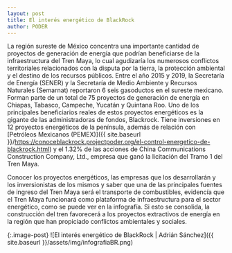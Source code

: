```yaml
---
layout: post
title: El interés energético de BlackRock
author: PODER 
---
```


La región sureste de México concentra una importante cantidad de proyectos de generación de energía que podrían beneficiarse de la infraestructura del Tren Maya, lo cual agudizaría los numerosos conflictos territoriales relacionados con la disputa por la tierra, la protección ambiental y el destino de los recursos públicos. 
Entre el año 2015 y 2019, la Secretaría de Energía (SENER) y la Secretaría de Medio Ambiente y Recursos Naturales (Semarnat) reportaron 6 seis gasoductos en el sureste mexicano. Forman parte de un total de 75 proyectos de generación de energía en Chiapas, Tabasco, Campeche, Yucatán y Quintana Roo. Uno de los principales beneficiarios reales de estos proyectos energéticos es la gigante de las administradoras de fondos, Blackrock. Tiene inversiones en 12 proyectos energéticos de la península, además de relación con [Petróleos Mexicanos (PEMEX)]({{ site.baseurl }}/https://conoceblackrock.projectpoder.org/el-control-energetico-de-blackrock.html) y el 1.32% de las acciones de China Communications Construction Company, Ltd., empresa que ganó la licitación del Tramo 1 del Tren Maya.

Conocer los proyectos energéticos, las empresas que los desarrollarán y los inversionistas de los mismos y saber que una de las principales fuentes de ingreso del Tren Maya será el transporte de combustibles, evidencía que el Tren Maya funcionará como plataforma de infraestructura para el sector energético, como se puede ver en la infografía. Si esto se consolida, la construcción del tren favorecerá a los proyectos extractivos de energía en la región que han propiciado conflictos ambientales y sociales.

{:.image-post}
![El interés energético de BlackRock | Adrián Sánchez]({{ site.baseurl }}/assets/img/infografiaBR.png)
